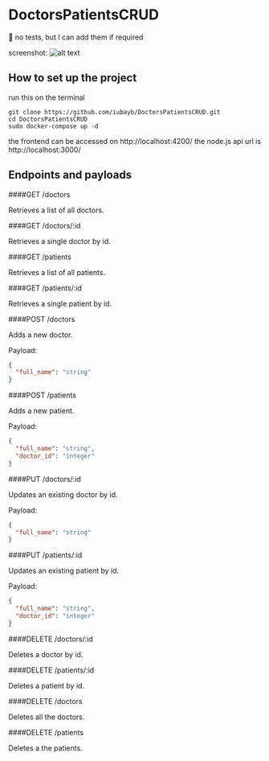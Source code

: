 # DoctorsPatientsCRUD

😬 no tests, but I can add them if required

screenshot: 
![alt text](https://i.ibb.co/X2tsQn3/Firefox-Screenshot-2022-12-19-T05-05-40-431-Z.png "screenshot")


## How to set up the project

run this on the terminal

```
git clone https://github.com/iubayb/DoctorsPatientsCRUD.git
cd DoctorsPatientsCRUD
sudo docker-compose up -d
```
the frontend can be accessed on http://localhost:4200/
the node.js api url is http://localhost:3000/

## Endpoints and payloads


####GET /doctors

Retrieves a list of all doctors.


####GET /doctors/:id

Retrieves a single doctor by id.


####GET /patients

Retrieves a list of all patients.


####GET /patients/:id

Retrieves a single patient by id.


####POST /doctors

Adds a new doctor.

Payload:
```json
{
  "full_name": "string"
}
```

####POST /patients

Adds a new patient.

Payload:
```json
{
  "full_name": "string",
  "doctor_id": "integer"
}
```

####PUT /doctors/:id

Updates an existing doctor by id.

Payload:
```json
{
  "full_name": "string"
}
```


####PUT /patients/:id

Updates an existing patient by id.

Payload:
```json
{
  "full_name": "string",
  "doctor_id": "integer"
}
```


####DELETE /doctors/:id

Deletes a doctor by id.


####DELETE /patients/:id

Deletes a patient by id.


####DELETE /doctors

Deletes all the doctors.


####DELETE /patients

Deletes a the patients.
